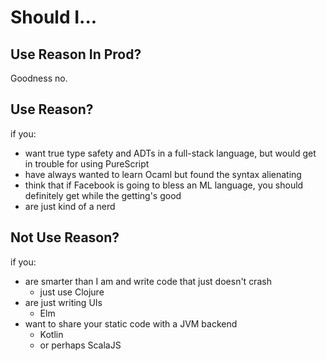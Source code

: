 # Should I... 

## Use Reason In Prod?

Goodness no.

## Use Reason?

if you:

* want true type safety and ADTs in a full-stack language, but would get in trouble for using PureScript
* have always wanted to learn Ocaml but found the syntax alienating
* think that if Facebook is going to bless an ML language, you should definitely get while the getting's good
* are just kind of a nerd

## Not Use Reason?

if you:

* are smarter than I am and write code that just doesn't crash
  * just use Clojure
* are just writing UIs
  * Elm
* want to share your static code with a JVM backend
  * Kotlin
  * or perhaps ScalaJS
